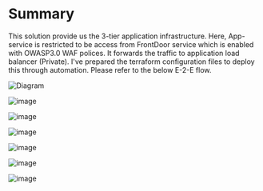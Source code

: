 <h1>Summary </h1>
This solution provide us the 3-tier application infrastructure. Here, App-service is restricted to be access from FrontDoor service which is enabled with OWASP3.0 WAF polices. It forwards the traffic to application load balancer (Private). I've prepared the terraform configuration files to deploy this through automation. Please refer to the below E-2-E flow.

![Diagram](https://user-images.githubusercontent.com/64698286/193441533-5f734369-0c7d-4151-88a9-ad2b5f764d32.jpg)

![image](https://user-images.githubusercontent.com/64698286/193752440-e84052a0-4733-47b8-935d-315f6c64db87.png)

![image](https://user-images.githubusercontent.com/64698286/193756285-5176bb98-cb42-4906-b05f-ba782fdf07b3.png)

![image](https://user-images.githubusercontent.com/64698286/193755925-b027ff30-a236-43e3-a774-f5cefc875967.png)

![image](https://user-images.githubusercontent.com/64698286/193756105-9d133eac-0ea1-4d33-8026-3b41b967879d.png)

![image](https://user-images.githubusercontent.com/64698286/193756592-c9448f04-c7b8-45db-bc6a-866f54ce5fac.png)

![image](https://user-images.githubusercontent.com/64698286/193756371-755570be-8966-4281-995a-a2fbac9f411e.png)


